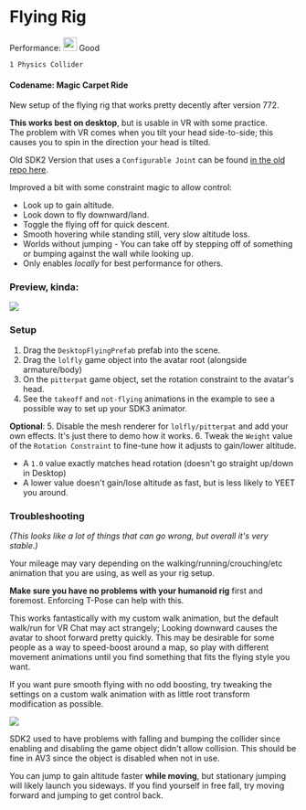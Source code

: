 # Flying Rig
Performance: <img src="https://i.imgur.com/zK7p4wv.png" width="24"/> Good  
```
1 Physics Collider
```

#### Codename: Magic Carpet Ride
New setup of the flying rig that works pretty decently after version 772.

**This works best on desktop**, but is usable in VR with some practice.  
The problem with VR comes when you tilt your head side-to-side; this causes you to spin in the direction your head is tilted.

Old SDK2 Version that uses a `Configurable Joint` can be found [in the old repo here](https://github.com/Erumite/Eremite_VRC/tree/master/Assets/Eremite/AvatarPrefabs/FlyingRig).

Improved a bit with some constraint magic to allow control:
* Look up to gain altitude.
* Look down to fly downward/land.
* Toggle the flying off for quick descent.
* Smooth hovering while standing still, very slow altitude loss.
* Worlds without jumping - You can take off by stepping off of something or bumping against the wall while looking up.
* Only enables *locally* for best performance for others.

### Preview, kinda:
![](https://i.imgur.com/7M90HU5.png)

### Setup
1. Drag the `DesktopFlyingPrefab` prefab into the scene.
2. Drag the `lolfly` game object into the avatar root (alongside armature/body)
3. On the `pitterpat` game object, set the rotation constraint to the avatar's head.
4. See the `takeoff` and `not-flying` animations in the example to see a possible way to set up your SDK3 animator.

**Optional**:
5. Disable the mesh renderer for `lolfly/pitterpat` and add your own effects.  It's just there to demo how it works.
6. Tweak the `Weight` value of the `Rotation Constraint` to fine-tune how it adjusts to gain/lower altitude.  
  * A `1.0` value exactly matches head rotation (doesn't go straight up/down in Desktop)
  * A lower value doesn't gain/lose altitude as fast, but is less likely to YEET you around.


### Troubleshooting
*(This looks like a lot of things that can go wrong, but overall it's very stable.)*

Your mileage may vary depending on the walking/running/crouching/etc animation that you are using, as well as your rig setup.

**Make sure you have no problems with your humanoid rig** first and foremost.  Enforcing T-Pose can help with this.

This works fantastically with my custom walk animation, but the default walk/run for VR Chat may act strangely; Looking downward causes the avatar to shoot forward pretty quickly.  This may be desirable for some people as a way to speed-boost around a map, so play with different movement animations until you find something that fits the flying style you want.

If you want pure smooth flying with no odd boosting, try tweaking the settings on a custom walk animation with as little root transform modification as possible.

![](https://i.imgur.com/dcejmDv.png)

SDK2 used to have problems with falling and bumping the collider since enabling and disabling the game object didn't allow collision.  This should be fine in AV3 since the object is disabled when not in use.

You can jump to gain altitude faster **while moving**, but stationary jumping will likely launch you sideways.  If you find yourself in free fall, try moving forward and jumping to get control back.
